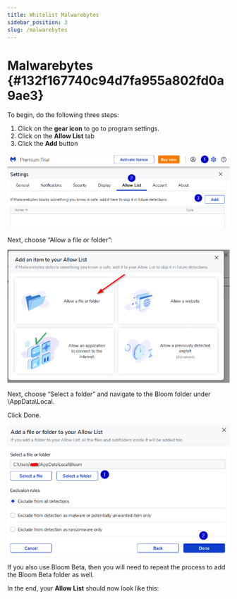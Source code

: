 ```yaml
---
title: Whitelist Malwarebytes
sidebar_position: 3
slug: /malwarebytes
---
```




# Malwarebytes {#132f167740c94d7fa955a802fd0a9ae3}


To begin, do the following three steps:

1. Click on the **gear icon** to go to program settings.
2. Click on the **Allow List** tab
3. Click the **Add** button

![](./malwarebytes.c3b27dd4-c099-4e69-8dad-ac3f3b26a5c1.png)


Next, choose “Allow a file or folder”:


![](./malwarebytes.bc3bc949-598c-49cf-9876-e0e76759348e.png)


<div class='notion-row'>
<div class='notion-column' style={{width: 'calc((100% - (min(32px, 4vw) * 1)) * 0.4375)'}}>


Next, choose “Select a folder” and navigate to the Bloom folder under \AppData\Local\.



Click Done.



</div><div className='notion-spacer'></div>

<div class='notion-column' style={{width: 'calc((100% - (min(32px, 4vw) * 1)) * 0.5625)'}}>


![](./malwarebytes.9451aeb2-368e-4682-b715-768d5fa56078.png)


</div><div className='notion-spacer'></div>
</div>


If you also use Bloom Beta, then you will need to repeat the process to add the Bloom Beta folder as well. 


In the end, your **Allow List** should now look like this:

